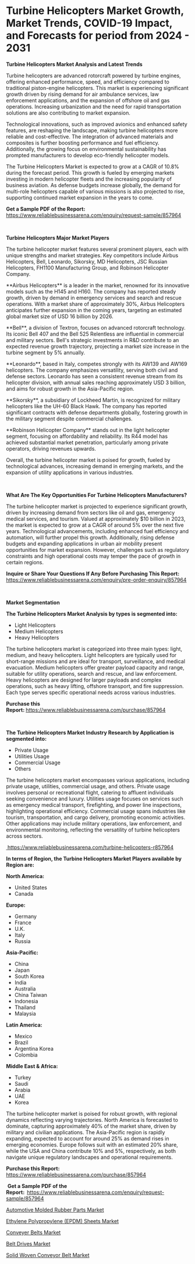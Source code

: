 <p><h1>Turbine Helicopters Market Growth, Market Trends, COVID-19 Impact, and Forecasts for period from 2024 - 2031</h1></p><p><strong>Turbine Helicopters Market Analysis and Latest Trends</strong></p>
<p><p>Turbine helicopters are advanced rotorcraft powered by turbine engines, offering enhanced performance, speed, and efficiency compared to traditional piston-engine helicopters. This market is experiencing significant growth driven by rising demand for air ambulance services, law enforcement applications, and the expansion of offshore oil and gas operations. Increasing urbanization and the need for rapid transportation solutions are also contributing to market expansion.</p><p>Technological innovations, such as improved avionics and enhanced safety features, are reshaping the landscape, making turbine helicopters more reliable and cost-effective. The integration of advanced materials and composites is further boosting performance and fuel efficiency. Additionally, the growing focus on environmental sustainability has prompted manufacturers to develop eco-friendly helicopter models.</p><p>The Turbine Helicopters Market is expected to grow at a CAGR of 10.8% during the forecast period. This growth is fueled by emerging markets investing in modern helicopter fleets and the increasing popularity of business aviation. As defense budgets increase globally, the demand for multi-role helicopters capable of various missions is also projected to rise, supporting continued market expansion in the years to come.</p></p>
<p><strong>Get a Sample PDF of the Report:&nbsp;</strong> <a href="https://www.reliablebusinessarena.com/enquiry/request-sample/857964?utm_campaign=1729&utm_medium=2&utm_source=Github&utm_content=ia&utm_term=02112024&utm_id=turbine-helicopters">https://www.reliablebusinessarena.com/enquiry/request-sample/857964</a></p>
<p>&nbsp;</p>
<p><strong>Turbine Helicopters Major Market Players</strong></p>
<p><p>The turbine helicopter market features several prominent players, each with unique strengths and market strategies. Key competitors include Airbus Helicopters, Bell, Leonardo, Sikorsky, MD Helicopters, JSC Russian Helicopters, FH1100 Manufacturing Group, and Robinson Helicopter Company.</p><p>**Airbus Helicopters** is a leader in the market, renowned for its innovative models such as the H145 and H160. The company has reported steady growth, driven by demand in emergency services and search and rescue operations. With a market share of approximately 30%, Airbus Helicopters anticipates further expansion in the coming years, targeting an estimated global market size of USD 16 billion by 2026.</p><p>**Bell**, a division of Textron, focuses on advanced rotorcraft technology. Its iconic Bell 407 and the Bell 525 Relentless are influential in commercial and military sectors. Bell's strategic investments in R&D contribute to an expected revenue growth trajectory, projecting a market size increase in the turbine segment by 5% annually.</p><p>**Leonardo**, based in Italy, competes strongly with its AW139 and AW169 helicopters. The company emphasizes versatility, serving both civil and defense sectors. Leonardo has seen a consistent revenue stream from its helicopter division, with annual sales reaching approximately USD 3 billion, and aims for robust growth in the Asia-Pacific region.</p><p>**Sikorsky**, a subsidiary of Lockheed Martin, is recognized for military helicopters like the UH-60 Black Hawk. The company has reported significant contracts with defense departments globally, fostering growth in the military segment despite commercial challenges.</p><p>**Robinson Helicopter Company** stands out in the light helicopter segment, focusing on affordability and reliability. Its R44 model has achieved substantial market penetration, particularly among private operators, driving revenues upwards.</p><p>Overall, the turbine helicopter market is poised for growth, fueled by technological advances, increasing demand in emerging markets, and the expansion of utility applications in various industries.</p></p>
<p>&nbsp;</p>
<p><strong>What Are The Key Opportunities For Turbine Helicopters Manufacturers?</strong></p>
<p><p>The turbine helicopter market is projected to experience significant growth, driven by increasing demand from sectors like oil and gas, emergency medical services, and tourism. Valued at approximately $10 billion in 2023, the market is expected to grow at a CAGR of around 5% over the next five years. Technological advancements, including enhanced fuel efficiency and automation, will further propel this growth. Additionally, rising defense budgets and expanding applications in urban air mobility present opportunities for market expansion. However, challenges such as regulatory constraints and high operational costs may temper the pace of growth in certain regions.</p></p>
<p><strong>Inquire or Share Your Questions If Any Before Purchasing This Report:</strong> <a href="https://www.reliablebusinessarena.com/enquiry/pre-order-enquiry/857964?utm_campaign=1729&utm_medium=2&utm_source=Github&utm_content=ia&utm_term=02112024&utm_id=turbine-helicopters">https://www.reliablebusinessarena.com/enquiry/pre-order-enquiry/857964</a></p>
<p>&nbsp;</p>
<p><strong>Market Segmentation</strong></p>
<p><strong>The Turbine Helicopters Market Analysis by types is segmented into:</strong></p>
<p><ul><li>Light Helicopters</li><li>Medium Helicopters</li><li>Heavy Helicopters</li></ul></p>
<p><p>The turbine helicopters market is categorized into three main types: light, medium, and heavy helicopters. Light helicopters are typically used for short-range missions and are ideal for transport, surveillance, and medical evacuation. Medium helicopters offer greater payload capacity and range, suitable for utility operations, search and rescue, and law enforcement. Heavy helicopters are designed for larger payloads and complex operations, such as heavy lifting, offshore transport, and fire suppression. Each type serves specific operational needs across various industries.</p></p>
<p><strong>Purchase this Report:&nbsp;</strong><a href="https://www.reliablebusinessarena.com/purchase/857964?utm_campaign=1729&utm_medium=2&utm_source=Github&utm_content=ia&utm_term=02112024&utm_id=turbine-helicopters">https://www.reliablebusinessarena.com/purchase/857964</a></p>
<p>&nbsp;</p>
<p><strong>The Turbine Helicopters Market Industry Research by Application is segmented into:</strong></p>
<p><ul><li>Private Usage</li><li>Utilities Usage</li><li>Commercial Usage</li><li>Others</li></ul></p>
<p><p>The turbine helicopters market encompasses various applications, including private usage, utilities, commercial usage, and others. Private usage involves personal or recreational flight, catering to affluent individuals seeking convenience and luxury. Utilities usage focuses on services such as emergency medical transport, firefighting, and power line inspections, highlighting operational efficiency. Commercial usage spans industries like tourism, transportation, and cargo delivery, promoting economic activities. Other applications may include military operations, law enforcement, and environmental monitoring, reflecting the versatility of turbine helicopters across sectors.</p></p>
<p><a href="https://www.reliablebusinessarena.com/turbine-helicopters-r857964?utm_campaign=1729&utm_medium=2&utm_source=Github&utm_content=ia&utm_term=02112024&utm_id=turbine-helicopters">&nbsp;https://www.reliablebusinessarena.com/turbine-helicopters-r857964</a></p>
<p><strong>In terms of Region, the Turbine Helicopters Market Players available by Region are:</strong></p>
<p>
    <p> <strong> North America: </strong>
        <ul>
            <li>United States</li>
            <li>Canada</li>
        </ul>
        </p> 
    <p> <strong> Europe: </strong>
        <ul>
            <li>Germany</li>
            <li>France</li>
            <li>U.K.</li>
            <li>Italy</li>
            <li>Russia</li>
        </ul>
        </p> 
    <p> <strong> Asia-Pacific: </strong>
        <ul>
            <li>China</li>
            <li>Japan</li>
            <li>South Korea</li>
            <li>India</li>
            <li>Australia</li>
            <li>China Taiwan</li>
            <li>Indonesia</li>
            <li>Thailand</li>
            <li>Malaysia</li>
        </ul>
        </p> 
    <p> <strong> Latin America: </strong>
        <ul>
            <li>Mexico</li>
            <li>Brazil</li>
            <li>Argentina Korea</li>
            <li>Colombia</li>
        </ul>
        </p> 
    <p> <strong> Middle East & Africa: </strong>
        <ul>
            <li>Turkey</li>
            <li>Saudi</li>
            <li>Arabia</li>
            <li>UAE</li>
            <li>Korea</li>
        </ul>
    </p>
    </p>
<p><p>The turbine helicopter market is poised for robust growth, with regional dynamics reflecting varying trajectories. North America is forecasted to dominate, capturing approximately 40% of the market share, driven by military and civilian applications. The Asia-Pacific region is rapidly expanding, expected to account for around 25% as demand rises in emerging economies. Europe follows suit with an estimated 20% share, while the USA and China contribute 10% and 5%, respectively, as both navigate unique regulatory landscapes and operational requirements.</p></p>
<p><strong>Purchase this Report: </strong><a href="https://www.reliablebusinessarena.com/purchase/857964?utm_campaign=1729&utm_medium=2&utm_source=Github&utm_content=ia&utm_term=02112024&utm_id=turbine-helicopters">https://www.reliablebusinessarena.com/purchase/857964</a></p>
<p>&nbsp;<strong>Get a Sample PDF of the Report:&nbsp;&nbsp;</strong><a href="https://www.reliablebusinessarena.com/enquiry/request-sample/857964?utm_campaign=1729&utm_medium=2&utm_source=Github&utm_content=ia&utm_term=02112024&utm_id=turbine-helicopters">https://www.reliablebusinessarena.com/enquiry/request-sample/857964</a></p>
<p><strong></strong></p>
<p><p><a href="https://www.linkedin.com/pulse/automotive-molded-rubber-parts-mosaic-piecing-together-global-c3dbc?utm_campaign=1729&utm_medium=2&utm_source=Github&utm_content=ia&utm_term=02112024&utm_id=turbine-helicopters">Automotive Molded Rubber Parts Market</a></p><p><a href="https://www.linkedin.com/pulse/comprehensive-ethylene-polypropylene-epdm-sheets-market-report-lvqvc?utm_campaign=1729&utm_medium=2&utm_source=Github&utm_content=ia&utm_term=02112024&utm_id=turbine-helicopters">Ethylene Polypropylene (EPDM) Sheets Market</a></p><p><a href="https://www.linkedin.com/pulse/conveyer-belts-market-maturity-analysis-regional-disparities-o60cc?utm_campaign=1729&utm_medium=2&utm_source=Github&utm_content=ia&utm_term=02112024&utm_id=turbine-helicopters">Conveyer Belts Market</a></p><p><a href="https://www.linkedin.com/pulse/belt-drives-market-trends-detailed-study-its-segmentation-lvyqc?utm_campaign=1729&utm_medium=2&utm_source=Github&utm_content=ia&utm_term=02112024&utm_id=turbine-helicopters">Belt Drives Market</a></p><p><a href="https://www.linkedin.com/pulse/mapping-solid-woven-conveyor-belt-market-trends-challenges-meiuc?utm_campaign=1729&utm_medium=2&utm_source=Github&utm_content=ia&utm_term=02112024&utm_id=turbine-helicopters">Solid Woven Conveyor Belt Market</a></p></p>